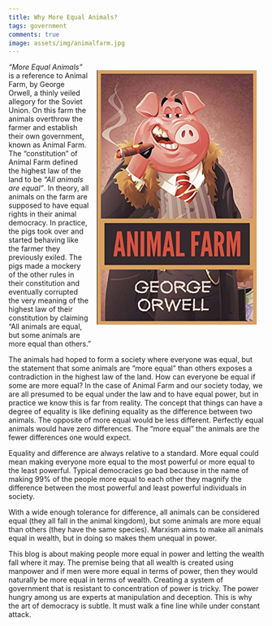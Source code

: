 ```yaml
---
title: Why More Equal Animals?
tags: government
comments: true
image: assets/img/animalfarm.jpg
---
```


<img src="/assets/img/animalfarm.jpg" style="float: right; margin: 15px;"> 

_“More Equal Animals”_ is a reference to Animal Farm, by George Orwell, a thinly veiled allegory for the Soviet Union. On this farm the animals overthrow the farmer and establish their own government, known as Animal Farm. The “constitution” of Animal Farm defined the highest law of the land to be _“All animals are equal”_. In theory, all animals on the farm are supposed to have equal rights in their animal democracy. In practice, the pigs took over and started behaving like the farmer they previously exiled. The pigs made a mockery of the other rules in their constitution and eventually corrupted the very meaning of the highest law of their constitution by claiming “All animals are equal, but some animals are more equal than others.”

The animals had hoped to form a society where everyone was equal, but the statement that some animals are “more equal” than others exposes a contradiction in the highest law of the land. How can everyone be equal if some are more equal? In the case of Animal Farm and our society today, we are all presumed to be equal under the law and to have equal power, but in practice we know this is far from reality. The concept that things can have a degree of equality is like defining equality as the difference between two animals.  The opposite of more equal would be less different. Perfectly equal animals would have zero differences. The “more equal” the animals are the fewer differences one would expect.

Equality and difference are always relative to a standard. More equal could mean making everyone more equal to the most powerful or more equal to the least powerful. Typical democracies go bad because in the name of making 99% of the people more equal to each other they magnify the difference between the most powerful and least powerful individuals in society.

With a wide enough tolerance for difference, all animals can be considered equal (they all fall in the animal kingdom), but some animals are more equal than others (they have the same species). Marxism aims to make all animals equal in wealth, but in doing so makes them unequal in power.

This blog is about making people more equal in power and letting the wealth fall where it may. The premise being that all wealth is created using manpower and if men were more equal in terms of power, then they would naturally be more equal in terms of wealth. Creating a system of government that is resistant to concentration of power is tricky. The power hungry among us are experts at manipulation and deception. This is why the art of democracy is subtle. It must walk a fine line while under constant attack.

